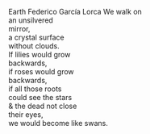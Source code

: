 Earth
Federico García Lorca
We walk on  
an unsilvered  
mirror,  
a crystal surface  
without clouds.  
If lilies would grow  
backwards,  
if roses would grow  
backwards,  
if all those roots  
could see the stars  
& the dead not close  
their eyes,  
we would become like swans.